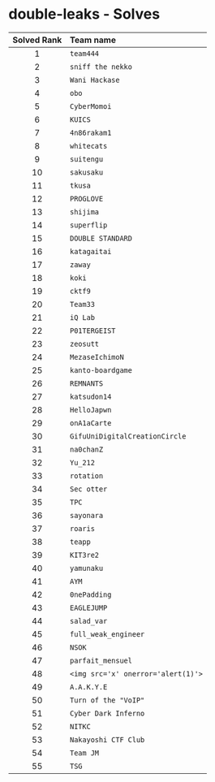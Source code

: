 # double-leaks - Solves
| Solved Rank | Team name |
|:-----------:|:----------|
| 1 | `team444` |
| 2 | `sniff the nekko` |
| 3 | `Wani Hackase` |
| 4 | `obo` |
| 5 | `CyberMomoi` |
| 6 | `KUICS` |
| 7 | `4n86rakam1` |
| 8 | `whitecats` |
| 9 | `suitengu` |
| 10 | `sakusaku` |
| 11 | `tkusa` |
| 12 | `PROGLOVE` |
| 13 | `shijima` |
| 14 | `superflip` |
| 15 | `DOUBLE STANDARD` |
| 16 | `katagaitai` |
| 17 | `zaway` |
| 18 | `koki` |
| 19 | `cktf9` |
| 20 | `Team33` |
| 21 | `iQ Lab` |
| 22 | `P01TERGEIST` |
| 23 | `zeosutt` |
| 24 | `MezaseIchimoN` |
| 25 | `kanto-boardgame` |
| 26 | `REMNANTS` |
| 27 | `katsudon14` |
| 28 | `HelloJapwn` |
| 29 | `onA1aCarte` |
| 30 | `GifuUniDigitalCreationCircle` |
| 31 | `na0chanZ` |
| 32 | `Yu_212` |
| 33 | `rotation` |
| 34 | `Sec otter` |
| 35 | `TPC` |
| 36 | `sayonara` |
| 37 | `roaris` |
| 38 | `teapp` |
| 39 | `KIT3re2` |
| 40 | `yamunaku` |
| 41 | `AYM` |
| 42 | `0nePadding` |
| 43 | `EAGLEJUMP` |
| 44 | `salad_var` |
| 45 | `full_weak_engineer` |
| 46 | `NSOK` |
| 47 | `parfait_mensuel` |
| 48 | `<img src='x' onerror='alert(1)'>` |
| 49 | `A.A.K.Y.E` |
| 50 | `Turn of the "VoIP"` |
| 51 | `Cyber Dark Inferno` |
| 52 | `NITKC` |
| 53 | `Nakayoshi CTF Club` |
| 54 | `Team JM` |
| 55 | `TSG` |